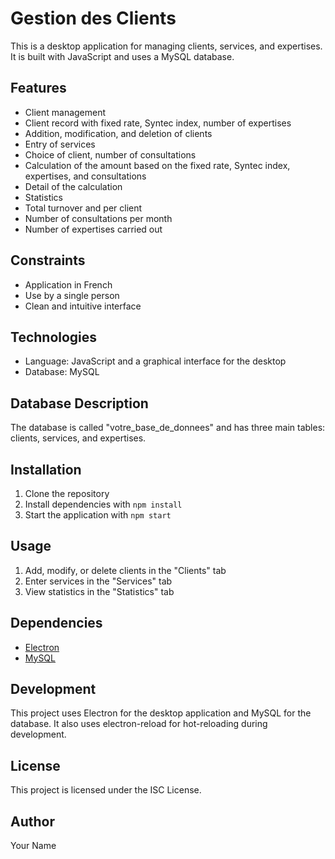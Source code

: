 # Gestion des Clients

This is a desktop application for managing clients, services, and expertises. It is built with JavaScript and uses a MySQL database.

## Features

- Client management
- Client record with fixed rate, Syntec index, number of expertises
- Addition, modification, and deletion of clients
- Entry of services
- Choice of client, number of consultations
- Calculation of the amount based on the fixed rate, Syntec index, expertises, and consultations
- Detail of the calculation
- Statistics
- Total turnover and per client
- Number of consultations per month
- Number of expertises carried out

## Constraints

- Application in French
- Use by a single person
- Clean and intuitive interface

## Technologies

- Language: JavaScript and a graphical interface for the desktop
- Database: MySQL

## Database Description

The database is called "votre_base_de_donnees" and has three main tables: clients, services, and expertises.

## Installation

1. Clone the repository
2. Install dependencies with `npm install`
3. Start the application with `npm start`

## Usage

1. Add, modify, or delete clients in the "Clients" tab
2. Enter services in the "Services" tab
3. View statistics in the "Statistics" tab

## Dependencies

- [Electron](https://www.electronjs.org/)
- [MySQL](https://www.npmjs.com/package/mysql)

## Development

This project uses Electron for the desktop application and MySQL for the database. It also uses electron-reload for hot-reloading during development.

## License

This project is licensed under the ISC License.

## Author

Your Name
